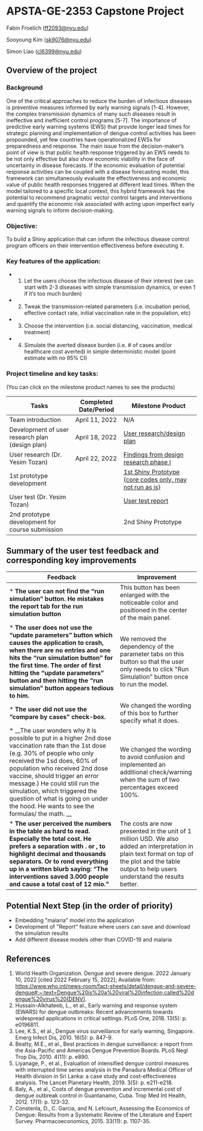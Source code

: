 # APSTA-GE-2353 Capstone Project

Fabin Froelich (ff2093@nyu.edu) 

Sooyoung Kim (sk9076@nyu.edu)

Simon Liao (cl6399@nyu.edu) 

## Overview of the project 

### Background
One of the critical approaches to reduce the burden of infectious diseases is preventive measures informed by early warning signals [1-4]. However, the complex transmission dynamics of many such diseases result in ineffective and inefficient control programs [5-7]. The importance of predictive early warning systems (EWS) that provide longer lead times for strategic planning and implementation of dengue control activities has been propounded, yet few countries have operationalized EWSs for preparedness and response. The main issue from the decision-maker’s point of view is that public health response triggered by an EWS needs to be not only effective but also show economic viability in the face of uncertainty in disease forecasts. If the economic evaluation of potential response activities can be coupled with a disease forecasting model, this framework can simultaneously evaluate the effectiveness and economic value of public health responses triggered at different lead times. When the model tailored to a specific local context, this hybrid framework has the potential to recommend pragmatic vector control targets and interventions and quantify the economic risk associated with acting upon imperfect early warning signals to inform decision-making.

### Objective: 
To build a Shiny application that can inform the infectious disease control program officers on their intervention effectiveness before executing it. 

### Key features of the application:
* 1) Let the users choose the infectious disease of their interest (we can start with 2-3 diseases with simple transmission dynamics, or even 1 if it’s too much burden)
* 2) Tweak the transmission-related parameters (i.e. incubation period, effective contact rate, initial vaccination rate in the population, etc)
* 3) Choose the intervention (i.e. social distancing, vaccination, medical treatment)
* 4) Simulate the averted disease burden (i.e. # of cases and/or healthcare cost averted) in simple deterministic model (point estimate with no 95% CI)

### Project timeline and key tasks:

(You can click on the milestone product names to see the products)

| Tasks                                               | Completed Date/Period          | Milestone Product                                                   |
|-----------------------------------------------------|--------------------------------|---------------------------------------------------------------------|
| Team introduction                                   |   April 11, 2022               |  N/A                                                                |
| Development of user research plan (design plan)     |   April 18, 2022               |  [User research/design plan](https://docs.google.com/document/d/1t9ZgOPcFT7rDFDlWfWsLlgWZNPPQ7JuB8Cz_U5okb6c/edit?usp=sharing)                                          |
| User research (Dr. Yesim Tozan)                     |   April 22, 2022               |  [Findings from design research phase I](https://docs.google.com/document/d/1q7zuqgdYAc4IIdkG1ZQOf-q160EIXHX__tkO1gUecN8/edit?usp=sharing)                              |
| 1st prototype development                           |                                |  [1st Shiny Prototype (core codes only. may not run as is)](https://github.com/sk9076/APSTA_GE_2358_Final/tree/main/1st%20prototype)                                                |
| User test (Dr. Yesim Tozan)                         |                                |  [User test report](https://docs.google.com/document/d/1C4yZy6OobXF6VqQ1AdK91Fm5Tt1dWj5q6KE1ZY7A2LI/edit?usp=sharing)                                                   |
| 2nd prototype development for course submission     |                                |  2nd Shiny Prototype                                                |

## Summary of the user test feedback and corresponding key improvements
|         Feedback                                    |    Improvement                 |
|-----------------------------------------------------|--------------------------------|
|* __The user can not find the “run simulation” button. He mistakes the report tab for the run simulation button__ | This button has been enlarged with the noticeable color and positioned in the center of the main panel. | 
|* __The user does not use the “update parameters” button which causes the application to crash, when there are no entries and one hits the “run simulation button” for the first time. The order of first hitting the “update parameters” button and then hitting the “run simulation” button appears tedious to him.__  | We removed the dependency of the parameter tabs on this button so that the user only needs to click "Run Simulation" button once to run the model. |
|* __The user did not use the “compare by cases” check-box.__ | We changed the wording of this box to further specify what it does. |
|* __The user wonders why it is possible to put in a higher 2nd dose vaccination rate than the 1st dose (e.g. 30% of people who only received the 1sd does, 60% of population who received 2nd dose vaccine, should trigger an error message.) He could still run the simulation, which triggered the question of what is going on under the hood. He wants to see the formulas/ the math. __ | We changed the wording to avoid confusion and implemented an additional check/warning when the sum of two percentages exceed 100%.|
|* __The user perceived the numbers in the table as hard to read. Especially the total cost. He prefers a separation with . or , to highlight decimal and thousands separators. Or to rond everything up in a written blurb saying: “The interventions saved 3.000 people and cause a total cost of 12 mio."__ | The costs are now presented in the unit of 1 million USD. We also added an interpretation in plain text format on top of the plot and the table output to help users understand the results better. |


## Potential Next Step (in the order of priority)
* Embedding "malaria" model into the application
* Development of "Report" feature where users can save and download the simulation results
* Add different disease models other than COVID-19 and malaria

## References

1.	World Health Organization. Dengue and severe dengue. 2022 January 10, 2022 [cited 2022 February 15, 2022]; Available from: https://www.who.int/news-room/fact-sheets/detail/dengue-and-severe-dengue#:~:text=Dengue%20is%20a%20viral%20infection,called%20dengue%20virus%20(DENV).
2. 	Hussain-Alkhateeb, L., et al., Early warning and response system (EWARS) for dengue outbreaks: Recent advancements towards widespread applications in critical settings. PLoS One, 2018. 13(5): p. e0196811.
3. 	Lee, K.S., et al., Dengue virus surveillance for early warning, Singapore. Emerg Infect Dis, 2010. 16(5): p. 847-9.
4. 	Beatty, M.E., et al., Best practices in dengue surveillance: a report from the Asia-Pacific and Americas Dengue Prevention Boards. PLoS Negl Trop Dis, 2010. 4(11): p. e890.
5. 	Liyanage, P., et al., Evaluation of intensified dengue control measures with interrupted time series analysis in the Panadura Medical Officer of Health division in Sri Lanka: a case study and cost-effectiveness analysis. The Lancet Planetary Health, 2019. 3(5): p. e211-e218.
6. 	Baly, A., et al., Costs of dengue prevention and incremental cost of dengue outbreak control in Guantanamo, Cuba. Trop Med Int Health, 2012. 17(1): p. 123-32.
7. 	Constenla, D., C. Garcia, and N. Lefcourt, Assessing the Economics of Dengue: Results from a Systematic Review of the Literature and Expert Survey. Pharmacoeconomics, 2015. 33(11): p. 1107-35.
